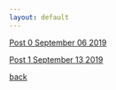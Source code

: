 ```yaml
---
layout: default
---
```

 




<a href="2019-09-06-Blog-Entry-0.html">Post 0 September 06 2019</a>

<a href="2019-09-06-Blog-Entry-1.html">Post 1 September 13 2019</a>






[back](./)
